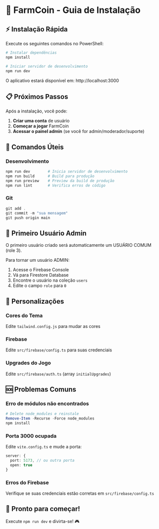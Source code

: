 # 🌾 FarmCoin - Guia de Instalação

## ⚡ Instalação Rápida

Execute os seguintes comandos no PowerShell:

```powershell
# Instalar dependências
npm install

# Iniciar servidor de desenvolvimento
npm run dev
```

O aplicativo estará disponível em: http://localhost:3000

## 📋 Próximos Passos

Após a instalação, você pode:

1. **Criar uma conta** de usuário
2. **Começar a jogar** FarmCoin
3. **Acessar o painel admin** (se você for admin/moderador/suporte)

## 🔧 Comandos Úteis

### Desenvolvimento
```powershell
npm run dev        # Inicia servidor de desenvolvimento
npm run build      # Build para produção
npm run preview    # Preview da build de produção
npm run lint       # Verifica erros de código
```

### Git
```powershell
git add .
git commit -m "sua mensagem"
git push origin main
```

## 🔐 Primeiro Usuário Admin

O primeiro usuário criado será automaticamente um USUÁRIO COMUM (role 3).

Para tornar um usuário ADMIN:
1. Acesse o Firebase Console
2. Vá para Firestore Database
3. Encontre o usuário na coleção `users`
4. Edite o campo `role` para `0`

## 🎨 Personalizações

### Cores do Tema
Edite `tailwind.config.js` para mudar as cores

### Firebase
Edite `src/firebase/config.ts` para suas credenciais

### Upgrades do Jogo
Edite `src/firebase/auth.ts` (array `initialUpgrades`)

## 🆘 Problemas Comuns

### Erro de módulos não encontrados
```powershell
# Delete node_modules e reinstale
Remove-Item -Recurse -Force node_modules
npm install
```

### Porta 3000 ocupada
Edite `vite.config.ts` e mude a porta:
```typescript
server: {
  port: 5173, // ou outra porta
  open: true
}
```

### Erros do Firebase
Verifique se suas credenciais estão corretas em `src/firebase/config.ts`

## 🚀 Pronto para começar!

Execute `npm run dev` e divirta-se! 🎮
